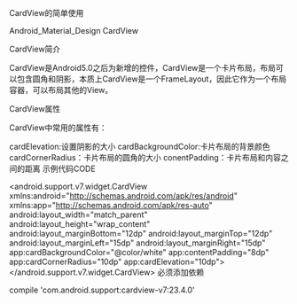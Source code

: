 CardView的简单使用

Android_Material_Design CardView

CardView简介

CardView是Android5.0之后为新增的控件，CardView是一个卡片布局，布局可以包含圆角和阴影，本质上CardView是一个FrameLayout，因此它作为一个布局容器，可以布局其他的View。

CardView属性

CardView中常用的属性有：

cardElevation:设置阴影的大小
cardBackgroundColor:卡片布局的背景颜色
cardCornerRadius：卡片布局的圆角的大小
conentPadding：卡片布局和内容之间的距离
示例代码CODE

<?xml version="1.0" encoding="utf-8"?>
<android.support.v7.widget.CardView
    xmlns:android="http://schemas.android.com/apk/res/android"
    xmlns:app="http://schemas.android.com/apk/res-auto"
    android:layout_width="match_parent"
    android:layout_height="wrap_content"
    android:layout_marginBottom="12dp"
    android:layout_marginTop="12dp"
    android:layout_marginLeft="15dp"
    android:layout_marginRight="15dp"
    app:cardBackgroundColor="@color/white"
    app:contentPadding="8dp"
    app:cardCornerRadius="10dp"
    app:cardElevation="10dp">
    <LinearLayout
        android:layout_width="match_parent"
        android:layout_height="wrap_content"
        android:paddingTop="8dp"
        android:paddingBottom="8dp"
        android:orientation="horizontal">
        <ImageView
            android:id="@+id/item_iv"
            android:layout_width="120dp"
            android:layout_height="90dp"
            android:layout_gravity="center_vertical"
            android:layout_margin="6dp"
            android:background="@drawable/item_one"
            android:scaleType="centerCrop"/>
        <LinearLayout
            android:layout_width="match_parent"
            android:layout_height="wrap_content"
            android:layout_marginLeft="6dp"
            android:layout_marginRight="10dp"
            android:layout_gravity="center_vertical"
            android:orientation="vertical">
            <TextView
                android:id="@+id/item_title_tv"
                android:layout_width="wrap_content"
                android:textColor="#383838"
                android:textSize="20sp"
                android:textStyle="bold"
                android:layout_height="wrap_content"
                android:text="非著名程序员"/>
            <TextView
                android:id="@+id/item_content_tv"
                android:textColor="#545454"
                android:textSize="16sp"
                android:layout_width="wrap_content"
                android:layout_height="wrap_content"
                android:layout_marginTop="8dp"
                android:text="美女说：非著名程序员公众号是东半球最好的技术分享公众号"/>
        </LinearLayout>
    </LinearLayout>
</android.support.v7.widget.CardView>
必须添加依赖

 compile 'com.android.support:cardview-v7:23.4.0'
